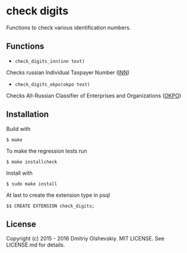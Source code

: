 check digits
============

Functions to check various identification numbers.

Functions
---------

* `check_digits_inn(inn text)`

Checks russian Individual Taxpayer Number ([INN](https://goo.gl/dK7BZs))

* `check_digits_okpo(okpo text)`

Checks All-Russian Classifier of Enterprises and Organizations ([OKPO](https://goo.gl/gWldnP))

Installation
------------

Build with
```
$ make
```

To make the regression tests run
```
$ make installcheck
```

Install with
```
$ sudo make install
```

At last to create the extension type in psql
```
$$ CREATE EXTENSION check_digits;
```

License
-------

Copyright (c) 2015 - 2016 Dmitriy Olshevskiy. MIT LICENSE.
See LICENSE.md for details.
